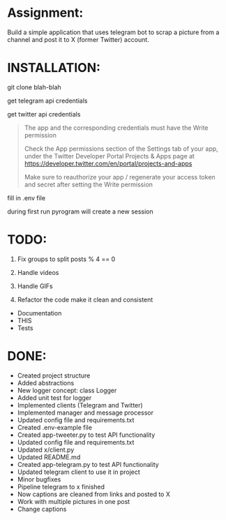 
# Assignment:
Build a simple application that uses telegram bot to scrap a picture from a channel and post it to X (former Twitter) account.

# INSTALLATION:
git clone blah-blah

get telegram api credentials

get twitter api credentials

> The app and the corresponding credentials must have the Write
> permission
> 
> Check the App permissions section of the Settings tab of your app,
> under the Twitter Developer Portal Projects & Apps page at
> https://developer.twitter.com/en/portal/projects-and-apps
> 
> Make sure to reauthorize your app / regenerate your access token and
> secret  after setting the Write permission

fill in .env file

during first run pyrogram will create a new session


# TODO:
1. Fix groups to split posts % 4 == 0
2. Handle videos
3. Handle GIFs

4. Refactor the code make it clean and consistent

- Documentation
- THIS
- Tests

# DONE:
- Created project structure
- Added abstractions
- New logger concept: class Logger
- Added unit test for logger
- Implemented clients (Telegram and Twitter)
- Implemented manager and message processor
- Updated config file and requirements.txt
- Created .env-example file
- Created app-tweeter.py to test API functionality
- Updated config file and requirements.txt
- Updated x/client.py 
- Updated README.md
- Created app-telegram.py to test API functionality
- Updated telegram client to use it in project
- Minor bugfixes
- Pipeline telegram to x finished
- Now captions are cleaned from links and posted to X
- Work with multiple pictures in one post
- Change captions
